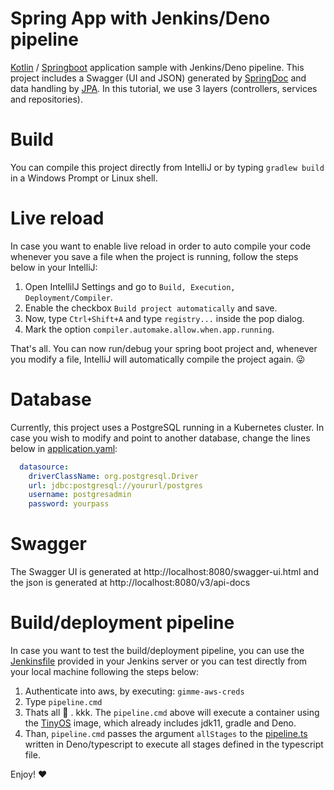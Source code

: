 # Spring App with Jenkins/Deno pipeline
[Kotlin](https://kotlinlang.org) / [Springboot](https://spring.io/projects/spring-boot) application sample with Jenkins/Deno pipeline. This project includes a Swagger (UI and JSON) generated by [SpringDoc](https://springdoc.org/) and data handling by [JPA](https://pt.wikipedia.org/wiki/Java_Persistence_API). In this tutorial, we use 3 layers (controllers, services and repositories). 

# Build

You can compile this project directly from IntelliJ or by typing `gradlew build` in a Windows Prompt or Linux shell.

# Live reload

In case you want to enable live reload in order to auto compile your code whenever you save a file when the project is running, follow the steps below in your IntelliJ:

1. Open IntellilJ Settings and go to `Build, Execution, Deployment/Compiler`. 
2. Enable the checkbox `Build project automatically` and save. 
3. Now, type `Ctrl+Shift+A` and type  `registry...` inside the pop dialog. 
4. Mark the option `compiler.automake.allow.when.app.running`. 

That's all. You can now run/debug your spring boot project and, whenever you modify a file, IntelliJ will automatically compile the project again. :stuck_out_tongue_winking_eye: 

# Database

Currently, this project uses a PostgreSQL running in a Kubernetes cluster. In case you wish to modify and point to another database, change the lines below in [application.yaml](./src/main/resources/application.yaml): 

```yaml
  datasource:
    driverClassName: org.postgresql.Driver
    url: jdbc:postgresql://yoururl/postgres
    username: postgresadmin
    password: yourpass
```

# Swagger

The Swagger UI is generated at http://localhost:8080/swagger-ui.html and the json is generated at http://localhost:8080/v3/api-docs 

# Build/deployment pipeline

In case you want to test the build/deployment pipeline, you can use the [Jenkinsfile](./Jenkinsfile) provided in your Jenkins server or you can test directly from your local machine following the steps below:

1. Authenticate into aws, by executing: `gimme-aws-creds`
2. Type `pipeline.cmd`
3. Thats all :call_me_hand: . kkk. The `pipeline.cmd` above will execute a container using the [TinyOS](https://github.com/b12-144/TinyOS) image, which already includes jdk11, gradle and Deno. 
4. Than, `pipeline.cmd` passes the argument `allStages` to the [pipeline.ts](./pipeline.ts) written in Deno/typescript to execute all stages defined in the typescript file. 



Enjoy! :heart:

